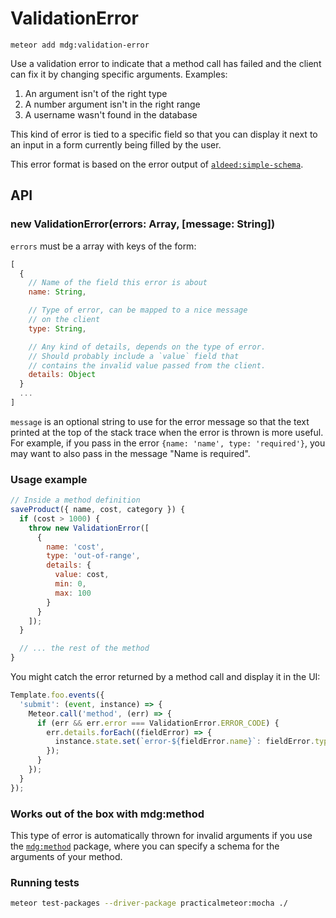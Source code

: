 # ValidationError

```
meteor add mdg:validation-error
```

Use a validation error to indicate that a method call has failed and the client can fix it by changing specific arguments. Examples:

1. An argument isn't of the right type
1. A number argument isn't in the right range
1. A username wasn't found in the database

This kind of error is tied to a specific field so that you can display it next to an input in a form currently being filled by the user.

This error format is based on the error output of [`aldeed:simple-schema`](https://github.com/aldeed/meteor-simple-schema).

## API

### new ValidationError(errors: Array, [message: String])

`errors` must be a array with keys of the form:

```js
[
  {
    // Name of the field this error is about
    name: String,

    // Type of error, can be mapped to a nice message
    // on the client
    type: String,

    // Any kind of details, depends on the type of error.
    // Should probably include a `value` field that
    // contains the invalid value passed from the client.
    details: Object
  }
  ...
]
```

`message` is an optional string to use for the error message so that the text printed at the top of the stack trace when the error is thrown is more useful. For example, if you pass in the error `{name: 'name', type: 'required'}`, you may want to also pass in the message "Name is required".

### Usage example

```js
// Inside a method definition
saveProduct({ name, cost, category }) {
  if (cost > 1000) {
    throw new ValidationError([
      {
        name: 'cost',
        type: 'out-of-range',
        details: {
          value: cost,
          min: 0,
          max: 100
        }
      }
    ]);
  }

  // ... the rest of the method
}
```

You might catch the error returned by a method call and display it in the UI:

```js
Template.foo.events({
  'submit': (event, instance) => {
    Meteor.call('method', (err) => {
      if (err && err.error === ValidationError.ERROR_CODE) {
        err.details.forEach((fieldError) => {
          instance.state.set(`error-${fieldError.name}`: fieldError.type);
        });
      }
    });
  }
});
```

### Works out of the box with mdg:method

This type of error is automatically thrown for invalid arguments if you use the [`mdg:method`](https://github.com/meteor/method) package, where you can specify a schema for the arguments of your method.

### Running tests

```bash
meteor test-packages --driver-package practicalmeteor:mocha ./
```
